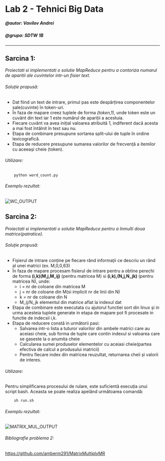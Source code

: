 # Lab 2 - Tehnici Big Data
##### @autor: Vavilov Andrei
##### @grupa: SDTW 1B
----------------------------------

## Sarcina 1:
*Proiectati si implementati o solutie MapReduce pentru a contoriza numarul de aparitii ale cuvintelor intr-un fisier text.*
###### Soluție propusă:
- Dat fiind un text de intrare, primul pas este despărțirea componentelor sale(cuvinte) în token-uri.
- În faza de mapare creez tuplele de forma *(token,1)*, unde token este un cuvânt din text iar 1 este numârul
de apariții a acestuia.
- Fiecare cuvânt va avea inițial valoarea atribuită 1, indiferent dacă acesta a mai fost întâlnit în text sau nu.
- Etapa de combinare presupune sortarea split-ului de tuple în ordine lexicografică.
- Etapa de reducere presupune sumarea valorilor de frecvență a itemilor cu aceeași cheie (token).

###### Utilizare:
```
	python word_count.py
```
###### Exemplu rezultat:

![WC_OUTPUT](./WordCountMR/exemplu_output.png)

## Sarcina 2:
_Proiectati si implementati o solutie MapReduce pentru a înmulti doua matrice(patratice)._

###### Soluție propusă:
- Fișierul de intrare conține pe fiecare rând informații ce descriu un rând al unei matrici
  (ex. M,0,0,63)
- În faza de mapare procesam fisierul de intrare pentru a obtine perechi de forma
**(i,k)(M,j,M_ij)** (pentru matricea M) si **(i,k),(N,j,N_jk)** (pentru matricea N), unde:
    - i = nr de coloane din matricea M
    - j = nr de coloane din M(si implicit nr de linii din N)
    - k = nr de coloane din N
    - M_ij/N_jk elementul din matrice aflat la indexul dat
- Etapa de combinare este executata cu ajutorul functiei sort din linux și in urma acesteia
tuplele generate in etapa de mapare pot fi procesate in functie de indecsii i,k.
- Etapa de reducere constă in următorii pasi:
    - Salvarea intr-o lista a tuturor valorilor din ambele matrici care au aceiasi cheie, sub forma de tuple
    care contin indexul si valoarea care se gaseste la o anumita cheie
    - Calcularea sumei produselor elementelor cu aceiasi cheie(partea efectiva de calcul a produsului matricii)
    - Pentru fiecare index din matricea reuzultat, returnarea cheii și valorii de interes.

###### Utilizare:
Pentru simplificarea procesului de rulare, este suficientă execuția unui script bash. Aceasta se poate realiza
apelând următoarea comandă:
```
	sh run.sh
```
###### Exemplu rezultat:


![MATRIX_MUL_OUTPUT](./MatrixMulPy/matrix_mul_output.png)

###### Bibliografie problema 2:
https://github.com/amberm291/MatrixMultiplyMR
